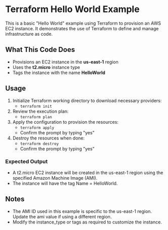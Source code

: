 # Terraform Hello World Example

This is a basic "Hello World" example using Terraform to provision an AWS EC2 instance. It demonstrates the use of Terraform to define and manage infrastructure as code.

## What This Code Does
- Provisions an EC2 instance in the **us-east-1** region
- Uses the **t2.micro** instance type
- Tags the instance with the name **HelloWorld**

## Usage
1. Initialize Terraform working directory to download necessary providers:
    - ```terraform init```
2. Review the execution plan:
    - ```terraform plan```
3. Apply the configuration to provision the resources:
    - ```terraform apply``` 
    - Confirm the prompt by typing "yes"
4. Destroy the resources when done:
    - ```terraform destroy```
    - Confirm the prompt by typing "yes"

### **Expected Output**
- A t2.micro EC2 instance will be created in the us-east-1 region using the specified Amazon Machine Image (AMI).
- The instance will have the tag Name = HelloWorld.

## **Notes**
- The AMI ID used in this example is specific to the us-east-1 region. Update the ami value if using a different region.
- Modify the instance_type or tags as required to customize the instance.